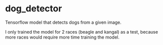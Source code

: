 # dog_detector
Tensorflow model that detects dogs from a given image.

I only trained the model for 2 races (beagle and kangal) as a test, because more races would require more time training the model.

